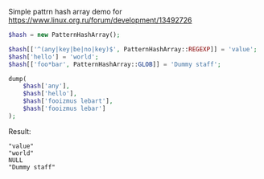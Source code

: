 Simple pattrn hash array demo for https://www.linux.org.ru/forum/development/13492726

```php
$hash = new PatternHashArray();

$hash[['^(any|key|be|no|key)$', PatternHashArray::REGEXP]] = 'value';
$hash['hello'] = 'world';
$hash[['foo*bar', PatternHashArray::GLOB]] = 'Dummy staff';

dump(
	$hash['any'],
	$hash['hello'],
	$hash['fooizmus lebart'],
	$hash['fooizmus lebar']
);
```

Result:

```
"value"
"world"
NULL
"Dummy staff"

```

